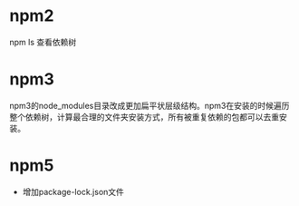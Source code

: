 # npm2

npm ls  查看依赖树



# npm3

npm3的node_modules目录改成更加扁平状层级结构。npm3在安装的时候遍历整个依赖树，计算最合理的文件夹安装方式，所有被重复依赖的包都可以去重安装。



# npm5

* 增加package-lock.json文件